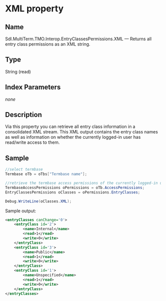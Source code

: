 #  XML property

## Name

Sdl.MultiTerm.TMO.Interop.EntryClassesPermissions.XML —          Returns all entry class permissions as an XML string.

## Type
String
(read)


## Index Parameters
*none*

## Description

Via this property you can retrieve all entry class information in a consolidated XML stream. This XML output contains the entry class names as well as information on whether the currently logged-in user has read/write access to them.

## Sample


```cs
//select termbase
Termbase oTb = oTbs["Termbase name"];

//retrieve the termbase access permissions of the currently logged-in user
TermbaseAccessPermissions oPermissions = oTb.AccessPermissions;
EntryClassesPermissions oClasses = oPermissions.EntryClasses;

Debug.WriteLine(oClasses.XML);
```

Sample output:
```xml
<entryClasses canChange='0'>
    <entryClass id='2'>
        <name>Internal</name>
        <read>1</read>
        <write>0</write>
    </entryClass>
    <entryClass id='3'>
        <name>Public</name>
        <read>1</read>
        <write>0</write>
    </entryClass>
    <entryClass id='1'>
        <name>Unspecified</name>
        <read>1</read>
        <write>0</write>
    </entryClass>
</entryClasses>
```
